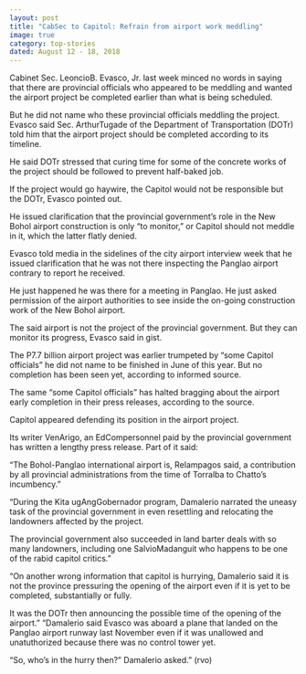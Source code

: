 ```yaml
---
layout: post
title: "CabSec to Capitol: Refrain from airport work meddling"
image: true
category: top-stories
dated: August 12 - 18, 2018
---
```


Cabinet Sec. LeoncioB. Evasco, Jr. last week minced no words in saying that there are provincial officials who appeared to be meddling and wanted the airport project be completed earlier than what is being scheduled.

But he did not name who these provincial officials meddling the project.
Evasco said Sec. ArthurTugade of the Department of Transportation (DOTr) told him that the airport project should be completed according to its timeline.

He said DOTr stressed that curing time for some of the concrete works of the project should be followed to prevent half-baked job.

If the project would go haywire, the Capitol would not be responsible but the DOTr, Evasco pointed out.

He issued clarification that the provincial government’s role in the New Bohol airport construction is only “to monitor,” or Capitol should not meddle in it, which the latter flatly denied.

Evasco told media in the sidelines of the city airport interview week that he issued clarification that he was not there inspecting the Panglao airport contrary to report he received.

He just happened he was there for a meeting in Panglao. He just asked permission of the airport authorities to see inside the on-going construction work of the New Bohol airport.

The said airport is not the project of the provincial government. But they can monitor its progress, Evasco said in gist.

The P7.7 billion airport project was earlier trumpeted by “some Capitol officials” he did not name to be finished in June of this year. But no completion has been seen yet, according to informed source.

The same “some Capitol officials” has halted bragging about the airport early completion in their press releases, according to the source.

Capitol appeared defending its position in the airport project.

Its writer VenArigo, an EdCompersonnel paid by the provincial government has written a lengthy press release. Part of it said:

“The Bohol-Panglao international airport is, Relampagos said, a contribution by all provincial administrations from the time of Torralba to Chatto’s incumbency.”

“During the Kita ugAngGobernador program, Damalerio narrated the uneasy task of the provincial government in even resettling and relocating the landowners affected by the project.

The provincial government also succeeded in land barter deals with so many landowners, including one SalvioMadanguit who happens to be one of the rabid capitol critics.”

“On another wrong information that capitol is hurrying, Damalerio said it is not the province pressuring the opening of the airport even if it is yet to be completed, substantially or fully.

It was the DOTr then announcing the possible time of the opening of the airport.”
“Damalerio said Evasco was aboard a plane that landed on the Panglao airport runway last November even if it was unallowed and unatuthorized because there was no control tower yet.

“So, who’s in the hurry then?” Damalerio asked.” (rvo)